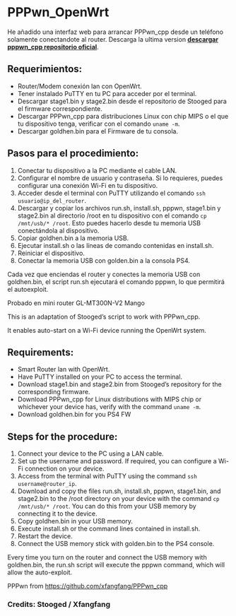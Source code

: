 # PPPwn_OpenWrt
He añadido una interfaz web para arrancar PPPwn_cpp desde un teléfono solamente conectandote al router.
Descarga la ultima version **[descargar pppwn_cpp repositorio oficial](https://nightly.link/xfangfang/PPPwn_cpp/workflows/ci.yaml/main)**.

## Requerimientos:

- Router/Modem conexión lan con OpenWrt.
- Tener instalado PuTTY en tu PC para acceder por el terminal.
- Descargar stage1.bin y stage2.bin desde el repositorio de Stooged para el firmware correspondiente.
- Descargar PPPwn_cpp para distribuciones Linux con chip MIPS o el que tu dispositivo tenga, verificar con el comando `uname -m`.
- Descargar goldhen.bin para el Firmware de tu consola.

## Pasos para el procedimiento:

1. Conectar tu dispositivo a la PC mediante el cable LAN.
2. Configurar el nombre de usuario y contraseña. Si lo requieres, puedes configurar una conexión Wi-Fi en tu dispositivo.
3. Acceder desde el terminal con PuTTY utilizando el comando `ssh usuario@ip_del_router`.
4. Descargar y copiar los archivos run.sh, install.sh, pppwn, stage1.bin y stage2.bin al directorio /root en tu dispositivo con el comando `cp /mnt/usb/* /root`. Esto puedes hacerlo desde tu memoria USB conectándola al dispositivo.
5. Copiar goldhen.bin a la memoria USB.
6. Ejecutar install.sh o las líneas de comando contenidas en install.sh.
7. Reiniciar el dispositivo.
8. Conectar la memoria USB con golden.bin a la consola PS4.
  
Cada vez que enciendas el router y conectes la memoria USB con goldhen.bin, el script run.sh ejecutará el comando pppwn, lo que permitirá el autoexploit.

Probado en mini router GL-MT300N-V2 Mango

This is an adaptation of Stooged’s script to work with PPPwn_cpp.

It enables auto-start on a Wi-Fi device running the OpenWrt system.

## Requirements:

- Smart Router lan with OpenWrt.
- Have PuTTY installed on your PC to access the terminal.
- Download stage1.bin and stage2.bin from Stooged’s repository for the corresponding firmware.
- Download PPPwn_cpp for Linux distributions with MIPS chip or whichever your device has, verify with the command `uname -m`.
- Download goldhen.bin for you PS4 FW

## Steps for the procedure:

1. Connect your device to the PC using a LAN cable.
2. Set up the username and password. If required, you can configure a Wi-Fi connection on your device.
3. Access from the terminal with PuTTY using the command `ssh username@router_ip`.
4. Download and copy the files run.sh, install.sh, pppwn, stage1.bin, and stage2.bin to the /root directory on your device with the command `cp /mnt/usb/* /root`. You can do this from your USB memory by connecting it to the device.
5. Copy goldhen.bin in your USB memory.
6. Execute install.sh or the command lines contained in install.sh.
7. Restart the device.
8. Connect the USB memory stick with golden.bin to the PS4 console.

Every time you turn on the router and connect the USB memory with goldhen.bin, the run.sh script will execute the pppwn command, which will allow the auto-exploit.

PPPwn from https://github.com/xfangfang/PPPwn_cpp

### Credits: Stooged / Xfangfang
